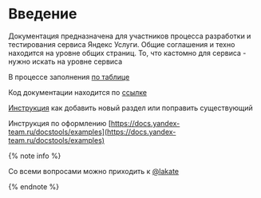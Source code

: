 # Введение

Документация предназначена для участников процесса разработки и тестирования сервиса Яндекс Услуги. Общие соглашения и техно находится на уровне общих страниц. То, что кастомно для сервиса - нужно искать на уровне сервиса

В процессе заполнения [по таблице](https://wiki.yandex-team.ru/users/lakate/texnicheskaja-doka/)

Код документации находится по [ссылке](https://a.yandex-team.ru/arc/trunk/arcadia/docs/ydo)

[Инструкция](how-to.md) как добавить новый раздел или поправить существующий

Инструкция по оформлению [https://docs.yandex-team.ru/docstools/examples](https://docs.yandex-team.ru/docstools/examples)

{% note info %}

Со всеми вопросами можно приходить к [@lakate](https://staff.yandex-team.ru/lakate)

{% endnote %}
